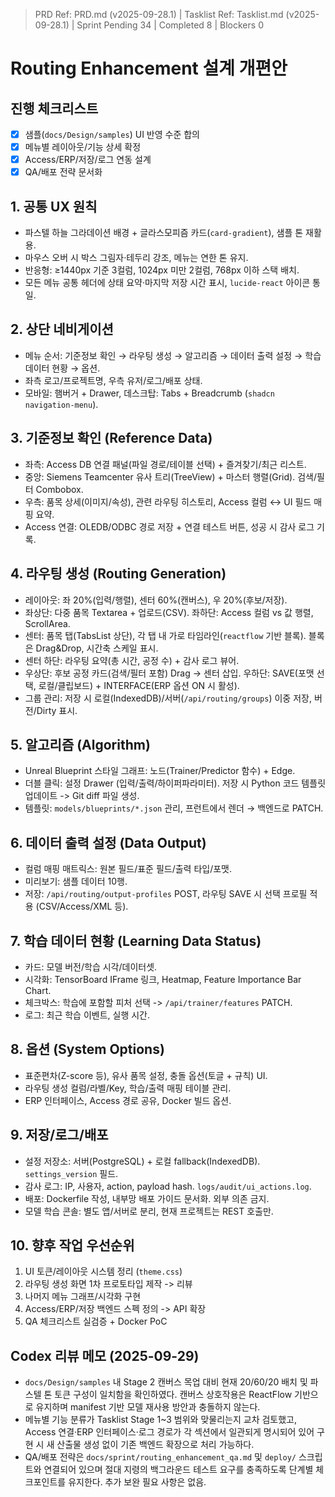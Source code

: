 ﻿> PRD Ref: PRD.md (v2025-09-28.1) | Tasklist Ref: Tasklist.md (v2025-09-28.1) | Sprint Pending 34 | Completed 8 | Blockers 0

# Routing Enhancement 설계 개편안

## 진행 체크리스트
- [x] 샘플(`docs/Design/samples`) UI 반영 수준 합의
- [x] 메뉴별 레이아웃/기능 상세 확정
- [x] Access/ERP/저장/로그 연동 설계
- [x] QA/배포 전략 문서화

## 1. 공통 UX 원칙
- 파스텔 하늘 그라데이션 배경 + 글라스모피즘 카드(`card-gradient`), 샘플 톤 재활용.
- 마우스 오버 시 박스 그림자·테두리 강조, 메뉴는 연한 톤 유지.
- 반응형: ≥1440px 기준 3컬럼, 1024px 미만 2컬럼, 768px 이하 스택 배치.
- 모든 메뉴 공통 헤더에 상태 요약·마지막 저장 시간 표시, `lucide-react` 아이콘 통일.

## 2. 상단 네비게이션
- 메뉴 순서: 기준정보 확인 → 라우팅 생성 → 알고리즘 → 데이터 출력 설정 → 학습 데이터 현황 → 옵션.
- 좌측 로고/프로젝트명, 우측 유저/로그/배포 상태.
- 모바일: 햄버거 + Drawer, 데스크탑: Tabs + Breadcrumb (`shadcn navigation-menu`).

## 3. 기준정보 확인 (Reference Data)
- 좌측: Access DB 연결 패널(파일 경로/테이블 선택) + 즐겨찾기/최근 리스트.
- 중앙: Siemens Teamcenter 유사 트리(TreeView) + 마스터 행렬(Grid). 검색/필터 Combobox.
- 우측: 품목 상세(이미지/속성), 관련 라우팅 히스토리, Access 컬럼 ↔ UI 필드 매핑 요약.
- Access 연결: OLEDB/ODBC 경로 저장 + 연결 테스트 버튼, 성공 시 감사 로그 기록.

## 4. 라우팅 생성 (Routing Generation)
- 레이아웃: 좌 20%(입력/행렬), 센터 60%(캔버스), 우 20%(후보/저장).
- 좌상단: 다중 품목 Textarea + 업로드(CSV). 좌하단: Access 컬럼 vs 값 행렬, ScrollArea.
- 센터: 품목 탭(TabsList 상단), 각 탭 내 가로 타임라인(`reactflow` 기반 블록). 블록은 Drag&Drop, 시간축 스케일 표시.
- 센터 하단: 라우팅 요약(총 시간, 공정 수) + 감사 로그 뷰어.
- 우상단: 후보 공정 카드(검색/필터 포함) Drag → 센터 삽입. 우하단: SAVE(포맷 선택, 로컬/클립보드) + INTERFACE(ERP 옵션 ON 시 활성).
- 그룹 관리: 저장 시 로컬(IndexedDB)/서버(`/api/routing/groups`) 이중 저장, 버전/Dirty 표시.

## 5. 알고리즘 (Algorithm)
- Unreal Blueprint 스타일 그래프: 노드(Trainer/Predictor 함수) + Edge.
- 더블 클릭: 설정 Drawer (입력/출력/하이퍼파라미터). 저장 시 Python 코드 템플릿 업데이트 -> Git diff 파일 생성.
- 템플릿: `models/blueprints/*.json` 관리, 프런트에서 렌더 → 백엔드로 PATCH.

## 6. 데이터 출력 설정 (Data Output)
- 컬럼 매핑 매트릭스: 원본 필드/표준 필드/출력 타입/포맷.
- 미리보기: 샘플 데이터 10행.
- 저장: `/api/routing/output-profiles` POST, 라우팅 SAVE 시 선택 프로필 적용 (CSV/Access/XML 등).

## 7. 학습 데이터 현황 (Learning Data Status)
- 카드: 모델 버전/학습 시각/데이터셋.
- 시각화: TensorBoard IFrame 링크, Heatmap, Feature Importance Bar Chart.
- 체크박스: 학습에 포함할 피처 선택 -> `/api/trainer/features` PATCH.
- 로그: 최근 학습 이벤트, 실행 시간.

## 8. 옵션 (System Options)
- 표준편차(Z-score 등), 유사 품목 설정, 충돌 옵션(토글 + 규칙) UI.
- 라우팅 생성 컬럼/라벨/Key, 학습/출력 매핑 테이블 관리.
- ERP 인터페이스, Access 경로 공유, Docker 빌드 옵션.

## 9. 저장/로그/배포
- 설정 저장소: 서버(PostgreSQL) + 로컬 fallback(IndexedDB). `settings_version` 필드.
- 감사 로그: IP, 사용자, action, payload hash. `logs/audit/ui_actions.log`.
- 배포: Dockerfile 작성, 내부망 배포 가이드 문서화. 외부 의존 금지.
- 모델 학습 콘솔: 별도 앱/서버로 분리, 현재 프로젝트는 REST 호출만.

## 10. 향후 작업 우선순위
1. UI 토큰/레이아웃 시스템 정리 (`theme.css`)
2. 라우팅 생성 화면 1차 프로토타입 제작 -> 리뷰
3. 나머지 메뉴 그래프/시각화 구현
4. Access/ERP/저장 백엔드 스펙 정의 -> API 확장
5. QA 체크리스트 실검증 + Docker PoC

## Codex 리뷰 메모 (2025-09-29)
- `docs/Design/samples` 내 Stage 2 캔버스 목업 대비 현재 20/60/20 배치 및 파스텔 톤 토큰 구성이 일치함을 확인하였다. 캔버스 상호작용은 ReactFlow 기반으로 유지하며 manifest 기반 모델 재사용 방안과 충돌하지 않는다.
- 메뉴별 기능 분류가 Tasklist Stage 1~3 범위와 맞물리는지 교차 검토했고, Access 연결·ERP 인터페이스·로그 경로가 각 섹션에서 일관되게 명시되어 있어 구현 시 새 산출물 생성 없이 기존 백엔드 확장으로 처리 가능하다.
- QA/배포 전략은 `docs/sprint/routing_enhancement_qa.md` 및 `deploy/` 스크립트와 연결되어 있으며 절대 지령의 백그라운드 테스트 요구를 충족하도록 단계별 체크포인트를 유지한다. 추가 보완 필요 사항은 없음.
